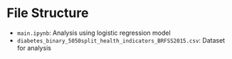 # File Structure
* `main.ipynb`: Analysis using logistic regression model
* `diabetes_binary_5050split_health_indicators_BRFSS2015.csv`: Dataset for analysis